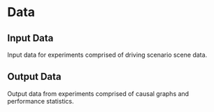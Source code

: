 # Data

## Input Data
Input data for experiments comprised of driving scenario scene data.

## Output Data
Output data from experiments comprised of causal graphs and performance statistics.
